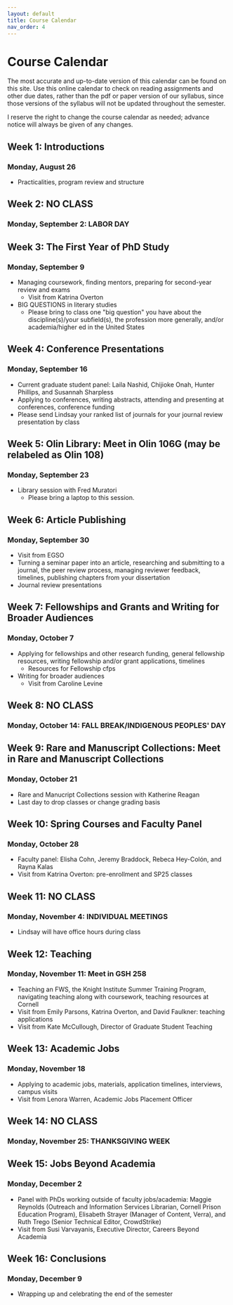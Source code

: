 ```yaml
---
layout: default
title: Course Calendar
nav_order: 4
---
```

# Course Calendar
The most accurate and up-to-date version of this calendar can be found on this site. Use this online calendar to check on reading assignments and other due dates, rather than the pdf or paper version of our syllabus, since those versions of the syllabus will not be updated throughout the semester.

I reserve the right to change the course calendar as needed; advance notice will always be given of any changes.

## Week 1: Introductions
### Monday, August 26
- Practicalities, program review and structure

## Week 2: NO CLASS
### Monday, September 2: LABOR DAY

## Week 3: The First Year of PhD Study
### Monday, September 9
- Managing coursework, finding mentors, preparing for second-year review and exams
    - Visit from Katrina Overton
- BIG QUESTIONS in literary studies
    - Please bring to class one "big question" you have about the discipline(s)/your subfield(s), the profession more generally, and/or academia/higher ed in the United States

## Week 4: Conference Presentations
### Monday, September 16
- Current graduate student panel: Laila Nashid, Chijioke Onah, Hunter Phillips, and Susannah Sharpless
- Applying to conferences, writing abstracts, attending and presenting at conferences, conference funding
- Please send Lindsay your ranked list of journals for your journal review presentation by class

## Week 5: Olin Library: Meet in Olin 106G (may be relabeled as Olin 108)
### Monday, September 23
- Library session with Fred Muratori
    - Please bring a laptop to this session.

## Week 6: Article Publishing
### Monday, September 30
- Visit from EGSO
- Turning a seminar paper into an article, researching and submitting to a journal, the peer review process, managing reviewer feedback, timelines, publishing chapters from your dissertation
- Journal review presentations

## Week 7: Fellowships and Grants and Writing for Broader Audiences
### Monday, October 7
- Applying for fellowships and other research funding, general fellowship resources, writing fellowship and/or grant applications, timelines
	- Resources for Fellowship cfps
- Writing for broader audiences
    - Visit from Caroline Levine

## Week 8: NO CLASS
### Monday, October 14: FALL BREAK/INDIGENOUS PEOPLES' DAY

## Week 9: Rare and Manuscript Collections: Meet in Rare and Manuscript Collections
### Monday, October 21
- Rare and Manucript Collections session with Katherine Reagan
- Last day to drop classes or change grading basis

## Week 10: Spring Courses and Faculty Panel
### Monday, October 28
- Faculty panel: Elisha Cohn, Jeremy Braddock, Rebeca Hey-Colón, and Rayna Kalas
- Visit from Katrina Overton: pre-enrollment and SP25 classes

## Week 11: NO CLASS
### Monday, November 4: INDIVIDUAL MEETINGS
- Lindsay will have office hours during class

## Week 12: Teaching
### Monday, November 11: Meet in GSH 258
- Teaching an FWS, the Knight Institute Summer Training Program, navigating teaching along with coursework, teaching resources at Cornell
- Visit from Emily Parsons, Katrina Overton, and David Faulkner: teaching applications
- Visit from Kate McCullough, Director of Graduate Student Teaching

## Week 13: Academic Jobs
### Monday, November 18
- Applying to academic jobs, materials, application timelines, interviews, campus visits
- Visit from Lenora Warren, Academic Jobs Placement Officer

## Week 14: NO CLASS
### Monday, November 25: THANKSGIVING WEEK

## Week 15: Jobs Beyond Academia
### Monday, December 2
- Panel with PhDs working outside of faculty jobs/academia: Maggie Reynolds (Outreach and Information Services Librarian, Cornell Prison Education Program), Elisabeth Strayer (Manager of Content, Verra), and Ruth Trego (Senior Technical Editor, CrowdStrike)
- Visit from Susi Varvayanis, Executive Director, Careers Beyond Academia

## Week 16: Conclusions
### Monday, December 9
- Wrapping up and celebrating the end of the semester
